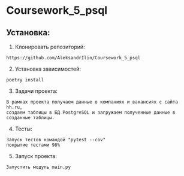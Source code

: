 # Coursework_5_psql

## Установка:
1. Клонировать репозиторий:

```
https://github.com/AleksandrIlin/Coursework_5_psql
```

2. Установка зависимостей:

```
poetry install
```

3. Задачи проекта:

```
В рамках проекта получаем данные о компаниях и вакансиях с сайта hh.ru, 
создаем таблицы в БД PostgreSQL и загружаем полученные данные в созданные таблицы.
```

4. Тесты:

```
Запуск тестов командой "pytest --cov"
покрытие тестами 98%
```

5. Запуск проекта: 

```
Запустить модуль main.py
```

